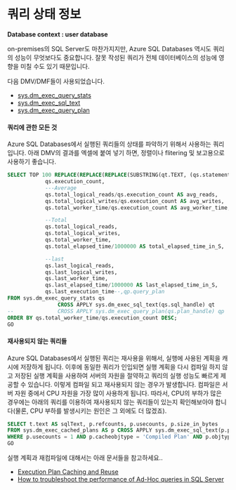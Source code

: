 # 쿼리 상태 정보

**Database context : user database**

on-premises의 SQL Server도 마찬가지지만, Azure SQL Databases 역시도 쿼리의 성능이 무엇보다도 중요합니다.
잘못 작성된 쿼리가 전체 데이터베이스의 성능에 영향을 미칠 수도 있기 때문입니다. 

다음 DMV/DMF들이 사용되었습니다.

- [sys.dm_exec_query_stats](https://msdn.microsoft.com/en-us/library/ms189741.aspx)
- [sys.dm_exec_sql_text](https://msdn.microsoft.com/en-us/library/ms181929.aspx)
- [sys.dm_exec_query_plan](https://msdn.microsoft.com/en-us/library/ms189747.aspx)

#### 쿼리에 관한 모든 것

Azure SQL Databases에서 실행된 쿼리들의 상태를 파악하기 위해서 사용하는 쿼리입니다.
아래 DMV의 결과를 엑셀에 붙여 넣기 하면, 정렬이나 flitering 및 보고용으로 사용하기 좋습니다.

```SQL
SELECT TOP 100 REPLACE(REPLACE(REPLACE(SUBSTRING(qt.TEXT, (qs.statement_start_offset/2)+1,((CASE qs.statement_end_offset WHEN -1 THEN DATALENGTH(qt.TEXT) ELSE qs.statement_end_offset END - qs.statement_start_offset)/2)+1), CHAR(9), ' '), CHAR(10), ' '), CHAR(13), ' ')  AS sqlText,
			qs.execution_count,
			---Average
			qs.total_logical_reads/qs.execution_count AS avg_reads,
			qs.total_logical_writes/qs.execution_count AS avg_writes, 
			qs.total_worker_time/qs.execution_count AS avg_worker_time,

			--Total
			qs.total_logical_reads, 
			qs.total_logical_writes, 
			qs.total_worker_time,
			qs.total_elapsed_time/1000000 AS total_elapsed_time_in_S,

			--last
			qs.last_logical_reads,
			qs.last_logical_writes,
			qs.last_worker_time,
			qs.last_elapsed_time/1000000 AS last_elapsed_time_in_S,
			qs.last_execution_time--,qp.query_plan
FROM sys.dm_exec_query_stats qs
				CROSS APPLY sys.dm_exec_sql_text(qs.sql_handle) qt
--				CROSS APPLY sys.dm_exec_query_plan(qs.plan_handle) qp
ORDER BY qs.total_worker_time/qs.execution_count DESC;
GO 
```

#### 재사용되지 않는 쿼리들

Azure SQL Databases에서 실행된 쿼리는 재사용을 위해서, 실행에 사용된 계획을 캐시에 저장하게 됩니다.
이후에 동일한 쿼리가 인입되면 실행 계획을 다시 컴파일 하지 않고 저장된 실행 계획을 사용하여 서버의 자원을 절약하고 쿼리의 실행 성능도 빠르게 제공할 수 있습니다.
이렇게 컴파일 되고 재사용되지 않는 경우가 발생합니다. 
컴파일은 서버 자원 중에서 CPU 자원을 가장 많이 사용하게 됩니다. 따라서, CPU의 부하가 많은 경우에는 아래의 쿼리를 이용하여 재사용되지 않는 쿼리들이 있는지 확인해보아야 합니다(물론, CPU 부하를 발생시키는 원인은 그 외에도 더 많겠죠).

```SQL
SELECT t.text AS sqlText, p.refcounts, p.usecounts, p.size_in_bytes
FROM sys.dm_exec_cached_plans AS p CROSS APPLY sys.dm_exec_sql_text(p.plan_handle) AS t
WHERE p.usecounts = 1 AND p.cacheobjtype = 'Compiled Plan' AND p.objtype = 'Adhoc';
GO
```

실행 계획과 재컴파일에 대해서는 아래 문서들을 참고하세요..

- [Execution Plan Caching and Reuse](https://technet.microsoft.com/en-us/library/ms181055(v=sql.105).aspx)
- [How to troubleshoot the performance of Ad-Hoc queries in SQL Server](https://support.microsoft.com/en-us/kb/243588)